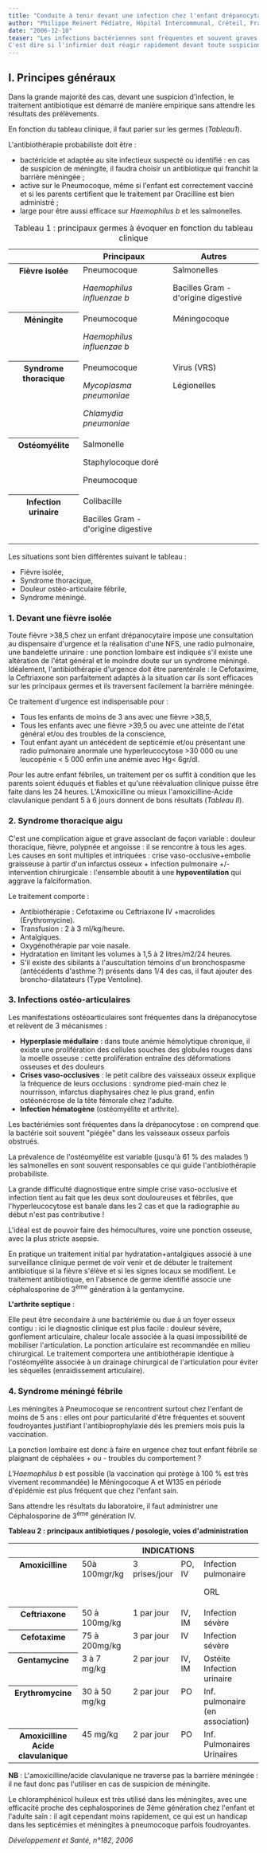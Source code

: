 ```yaml
---
title: "Conduite à tenir devant une infection chez l'enfant drépanocytaire"
author: "Philippe Reinert Pédiatre, Hôpital Intercommunal, Créteil, France."
date: "2006-12-10"
teaser: "Les infections bactériennes sont fréquentes et souvent graves chez le drépanocytaire ; elles sont responsables de la majorité des morts avant 5 ans ; leur rapidité d'évolution surtout pour les infections à Pneumocoque en fait une URGENCE VITALE.  
C'est dire si l'infirmier doit réagir rapidement devant toute suspicion d'infection."
---
```


## I. Principes généraux

Dans la grande majorité des cas, devant une suspicion d'infection, le traitement antibiotique est démarré de manière empirique sans attendre les résultats des prélèvements.

En fonction du tableau clinique, il faut parier sur les germes (_Tableau1_).

L'antibiothérapie probabiliste doit être :

*   bactéricide et adaptée au site infectieux suspecté ou identifié : en cas de suspicion de méningite, il faudra choisir un antibiotique qui franchit la barrière méningée ;
*   active sur le Pneumocoque, même si l'enfant est correctement vacciné et si les parents certifient que le traitement par Oracilline est bien administré ;
*   large pour être aussi efficace sur _Haemophilus b_ et les salmonelles.

<table>
<caption>Tableau 1 : principaux germes à évoquer en fonction du tableau clinique</caption>

<thead>

<tr>

<th scope="row" valign="top"> </th>

<th scope="col" valign="top">Principaux</th>

<th scope="col" valign="top">Autres</th>

</tr>

</thead>

<tbody>

<tr>

<th scope="row" valign="top">Fièvre isolée</th>

<td valign="top">Pneumocoque

<em>Haemophilus influenzae b</em>

</td>

<td valign="top">Salmonelles

Bacilles Gram - d'origine digestive

</td>

</tr>

<tr>

<th scope="row" valign="top">Méningite</th>

<td valign="top">Pneumocoque

<em>Haemophilus influenzae b</em>

</td>

<td valign="top">Méningocoque</td>

</tr>

<tr>

<th scope="row" valign="top">Syndrome thoracique</th>

<td valign="top">Pneumocoque

<em>Mycoplasma pneumoniae</em>

<em>Chlamydia pneumoniae</em>

</td>

<td valign="top">Virus (VRS)

Légionelles

</td>

</tr>

<tr>

<th scope="row" valign="top">Ostéomyélite</th>

<td valign="top">Salmonelle

Staphylocoque doré

Pneumocoque

</td>

<td valign="top"> </td>

</tr>

<tr>

<th scope="row" valign="top">Infection urinaire</th>

<td valign="top">Colibacille

Bacilles Gram - d'origine digestive

</td>

<td valign="top"> </td>

</tr>

</tbody>

</table>

Les situations sont bien différentes suivant le tableau :

*   Fièvre isolée,
*   Syndrome thoracique,
*   Douleur ostéo-articulaire fébrile,
*   Syndrome méningé.

### 1. Devant une fièvre isolée

Toute fièvre >38,5 chez un enfant drépanocytaire impose une consultation au dispensaire d'urgence et la réalisation d'une NFS, une radio pulmonaire, une bandelette urinaire : une ponction lombaire est indiquée s'il existe une altération de l'état général et le moindre doute sur un syndrome méningé. Idéalement, l'antibiothérapie d'urgence doit être parentérale : le Cefotaxime, la Ceftriaxone son parfaitement adaptés à la situation car ils sont efficaces sur les principaux germes et ils traversent facilement la barrière méningée.

Ce traitement d'urgence est indispensable pour :

*   Tous les enfants de moins de 3 ans avec une fièvre >38,5,
*   Tous les enfants avec une fièvre >39,5 ou avec une atteinte de l'état général et/ou des troubles de la conscience,
*   Tout enfant ayant un antécédent de septicémie et/ou présentant une radio pulmonaire anormale une hyperleucocytose >30 000 ou une leucopénie < 5 000 enfin une anémie avec Hg< 6gr/dl.

Pour les autre enfant fébriles, un traitement per os suffit à condition que les parents soient éduqués et fiables et qu'une réévaluation clinique puisse être faite dans les 24 heures. L'Amoxicilline ou mieux l'amoxicilline-Acide clavulanique pendant 5 à 6 jours donnent de bons résultats (_Tableau II_).

### 2. Syndrome thoracique aigu

C'est une complication aigue et grave associant de façon variable : douleur thoracique, fièvre, polypnée et angoisse : il se rencontre à tous les ages. Les causes en sont multiples et intriquées : crise vaso-occlusive+embolie graisseuse à partir d'un infarctus osseux + infection pulmonaire +/- intervention chirurgicale : l'ensemble aboutit à une **hypoventilation** qui aggrave la falciformation.

Le traitement comporte :

*   Antibiothérapie : Cefotaxime ou Ceftriaxone IV +macrolides (Erythromycine).  
*   Transfusion : 2 à 3 ml/kg/heure.  
*   Antalgiques.  
*   Oxygénothérapie par voie nasale.  
*   Hydratation en limitant les volumes à 1,5 à 2 litres/m2/24 heures.  
*   S'il existe des sibilants à l'auscultation témoins d'un bronchospasme (antécédents d'asthme ?) présents dans 1/4 des cas, il faut ajouter des broncho-dilatateurs (Type Ventoline).

### 3. Infections ostéo-articulaires

Les manifestations ostéoarticulaires sont fréquentes dans la drépanocytose et relèvent de 3 mécanismes :

*   **Hyperplasie médullaire** : dans toute anémie hémolytique chronique, il existe une prolifération des cellules souches des globules rouges dans la moelle osseuse : cette prolifération entraîne des déformations osseuses et des douleurs
*   **Crises vaso-occlusives** : le petit calibre des vaisseaux osseux explique la fréquence de leurs occlusions : syndrome pied-main chez le nourrisson, infarctus diaphysaires chez le plus grand, enfin ostéonécrose de la tête fémorale chez l'adulte.  
*   **Infection hématogène** (ostéomyélite et arthrite).

Les bactériémies sont fréquentes dans la drépanocytose : on comprend que la bactérie soit souvent "piégée" dans les vaisseaux osseux parfois obstrués.

La prévalence de l'ostéomyélite est variable (jusqu'à 61 % des malades !) les salmonelles en sont souvent responsables ce qui guide l'antibiothérapie probabiliste.

La grande difficulté diagnostique entre simple crise vaso-occlusive et infection tient au fait que les deux sont douloureuses et fébriles, que l'hyperleucocytose est banale dans les 2 cas et que la radiographie au début n'est pas contributive !

L'idéal est de pouvoir faire des hémocultures, voire une ponction osseuse, avec la plus stricte asepsie.

En pratique un traitement initial par hydratation+antalgiques associé à une surveillance clinique permet de voir venir et de débuter le traitement antibiotique si la fièvre s'élève et si les signes locaux se modifient. Le traitement antibiotique, en l'absence de germe identifié associe une céphalosporine de 3<sup>ème</sup> génération à la gentamycine.

**L'arthrite septique** :

Elle peut être secondaire à une bactériémie ou due à un foyer osseux contigu : ici le diagnostic clinique est plus facile : douleur sévère, gonflement articulaire, chaleur locale associée à la quasi impossibilité de mobiliser l'articulation. La ponction articulaire est recommandée en milieu chirurgical. Le traitement comportera une antibiothérapie identique à l'ostéomyélite associée à un drainage chirurgical de l'articulation pour éviter les séquelles (enraidissement articulaire).

### 4. Syndrome méningé fébrile

Les méningites à Pneumocoque se rencontrent surtout chez l'enfant de moins de 5 ans : elles ont pour particularité d'être fréquentes et souvent foudroyantes justifiant l'antibioprophylaxie dés les premiers mois puis la vaccination.

La ponction lombaire est donc à faire en urgence chez tout enfant fébrile se plaignant de céphalées + ou - troubles du comportement ?

_L'Haemophilus b_ est possible (la vaccination qui protège à 100 % est très vivement recommandée) le Méningocoque A et W135 en période d'épidémie est plus fréquent que chez l'enfant sain.

Sans attendre les résultats du laboratoire, il faut administrer une Céphalosporine de 3<sup>ème</sup> génération IV.

**Tableau 2 : principaux antibiotiques / posologie, voies d'administration**

<table>

<thead>

<tr>

<th scope="row" valign="top"> </th>

<th colspan="4" scope="col" valign="top">INDICATIONS</th>

</tr>

</thead>

<tbody>

<tr>

<th scope="row" valign="top">Amoxicilline</th>

<td valign="top">50à 100mgr/kg</td>

<td style="width: 73px;" valign="top">3 prises/jour</td>

<td style="width: 30px;" valign="top">PO, IV</td>

<td valign="top">Infection pulmonaire

ORL

</td>

</tr>

<tr>

<th scope="row" valign="top">Ceftriaxone</th>

<td valign="top">50 à 100mg/kg</td>

<td style="width: 73px;" valign="top">1 par jour</td>

<td style="width: 30px;" valign="top">IV, IM</td>

<td valign="top">Infection sévère</td>

</tr>

<tr>

<th scope="row" valign="top">Cefotaxime</th>

<td valign="top">75 à 200mg/kg</td>

<td style="width: 73px;" valign="top">3 par jour</td>

<td style="width: 30px;" valign="top">IV</td>

<td valign="top">Infection sévère</td>

</tr>

<tr>

<th scope="row" valign="top">Gentamycine</th>

<td valign="top">3 à 7 mg/kg</td>

<td style="width: 73px;" valign="top">2 par jour</td>

<td style="width: 30px;" valign="top">IV, IM</td>

<td valign="top">Ostéite  
Infection urinaire</td>

</tr>

<tr>

<th scope="row" valign="top">Erythromycine</th>

<td valign="top">30 à 50 mg/kg</td>

<td style="width: 73px;" valign="top">2 par jour</td>

<td style="width: 30px;" valign="top">PO</td>

<td valign="top">Inf. pulmonaire  
(en association)</td>

</tr>

<tr>

<th scope="row" valign="top">Amoxicilline Acide  
clavulanique</th>

<td valign="top">45 mg/kg</td>

<td style="width: 73px;" valign="top">2 par jour</td>

<td style="width: 30px;" valign="top">PO</td>

<td valign="top">Inf. Pulmonaires Urinaires</td>

</tr>

</tbody>

</table>

**NB** : L'amoxicilline/acide clavulanique ne traverse pas la barrière méningée : il ne faut donc pas l'utiliser en cas de suspicion de méningite.

Le chloramphénicol huileux est très utilisé dans les méningites, avec une efficacité proche des cephalosporines de 3ème génération chez l'enfant et l'adulte sain : il agit cependant moins rapidement, ce qui est un handicap dans les septicémies et méningites à pneumocoque parfois foudroyantes.

_Développement et Santé, n°182, 2006_